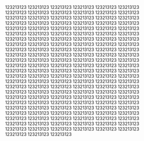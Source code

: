 123213123
123213123
123213123
123213123
123213123
123213123
123213123
123213123
123213123
123213123
123213123
123213123
123213123
123213123
123213123
123213123
123213123
123213123
123213123
123213123
123213123
123213123
123213123
123213123
123213123
123213123
123213123
123213123
123213123
123213123
123213123
123213123
123213123
123213123
123213123
123213123
123213123
123213123
123213123
123213123
123213123
123213123
123213123
123213123
123213123
123213123
123213123
123213123
123213123
123213123
123213123
123213123
123213123
123213123
123213123
123213123
123213123
123213123
123213123
123213123
123213123
123213123
123213123
123213123
123213123
123213123
123213123
123213123
123213123
123213123
123213123
123213123
123213123
123213123
123213123
123213123
123213123
123213123
123213123
123213123
123213123
123213123
123213123
123213123
123213123
123213123
123213123
123213123
123213123
123213123
123213123
123213123
123213123
123213123
123213123
123213123
123213123
123213123
123213123
123213123
123213123
123213123
123213123
123213123
123213123
123213123
123213123
123213123
123213123
123213123
123213123
123213123
123213123
123213123
123213123
123213123
123213123
123213123
123213123
123213123
123213123
123213123
123213123
123213123
123213123
123213123
123213123
123213123
123213123
123213123
123213123
123213123
123213123
123213123
123213123
123213123
123213123
123213123
123213123
123213123
123213123
123213123
123213123
123213123
123213123
123213123
123213123
